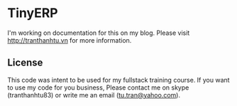 # TinyERP
I'm working on documentation for this on my blog. Please visit http://tranthanhtu.vn for more information.

## License
This code was intent to be used for my fullstack training course. 
If you want to use my code for you business, Please contact me on skype (tranthanhtu83) or write me an email (tu.tran@yahoo.com).

